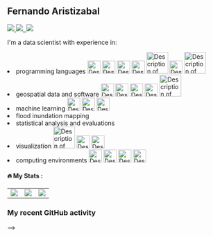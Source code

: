 ## Fernando Aristizabal

<div id="badges">
  <a href="http://www.linkedin.com/in/fernando-aristizabal">
    <img src="https://img.shields.io/badge/LinkedIn-Profile-blue&style=plastic&logo=github"/>
  </a>
  <a href="https://scholar.google.com/citations?user=NRtvSKcAAAAJ&hl=en&oi=ao">
    <img src="https://img.shields.io/badge/Google%20Scholar-Pubs-informational&style=plastic&logo=github">
  </a>
  <a href="">
    <img src="https://komarev.com/ghpvc/?username=your-github-username&style=plastic&color=red&logo=github" alt=""/>
  </a>
  <a href="">
    <img src="https://img.shields.io/github/stars/fernando-aristizabal?style=social&logo=github)&theme=dark">
  </a>
</div>

I'm a data scientist with experience in:
<p>
  <li> programming languages 
    <img src="https://2.bp.blogspot.com/-pQ3fac19z9Y/W0dIQ0mOI3I/AAAAAAAAA_4/cUwaAH-x_doRMCztJ-pXU4IELx9DWzErQCLcBGAs/s1600/Python%2Blogo2.jpg" alt="Description of image" style="display:inline-block; width:30px; height:30px;">
    <img src="https://www.clipartmax.com/png/middle/13-137348_logo-r-programming.png" alt="Description of image" style="display:inline-block; width:30px; height:30px;">
    <img src="https://fresheropenings.com/wp-content/uploads/2021/03/Free-C-Certification-Course-2.png" alt="Description of image" style="display:inline-block; width:30px; height:30px;">
    <img src="https://open.agh.edu.pl/wp-content/uploads/2009/11/Matlab_Logo-600x539.png" alt="Description of image" style="display:inline-block; width:30px; height:30px;">
    <img src="https://logbuch.c-base.org/wp-content/uploads/2011/10/latex.png" alt="Description of image" style="display:inline-block; width:50px;">
    <img src="https://www.kindpng.com/picc/m/168-1682787_bash-logo-shell-script-logo-hd-png-download.png" alt="Description of image" style="display:inline-block; width:30px; height:30px;">
    <img src="https://www.fullstackpython.com/img/logos/zsh.jpg" alt="Description of image" style="display:inline-block; width:50px;">
  </li>
  <li> geospatial data and software
    <img src="https://www.qgis.ch/fr/nouvelles/publication-de-gdal-2.0/image_mini" alt="Description of image" style="display:inline-block; width:30px; height:30px;">
    <img src="https://www.3liz.com/en/images/logo-qgis.png" alt="Description of image" style="display:inline-block; width:30px; height:30px;">
    <img src="https://numfocus.org/wp-content/uploads/2018/09/xarray-logo-square.png" alt="Description of image" style="display:inline-block; width:30px; height:30px;">
    <img src="https://geopandas.readthedocs.io/en/latest/_images/geopandas_icon.png" alt="Description of image" style="display:inline-block; width:30px; height:30px;">
    <img src="https://miro.medium.com/max/994/1*6NWwUDFzZzsgrJd3rjP9EQ.png" alt="Description of image" style="display:inline-block; width:50px"></li>
  <li> machine learning
    <img src="http://penseeartificielle.fr/wp-content/uploads/2018/02/tensorflow-logo.png" alt="Description of image" style="display:inline-block; width:30px; height:30px;">
    <img src="https://pulplearning.altervista.org/wp-content/uploads/2021/03/1280px-Scikit_learn_logo_small.svg_-500x385.png" alt="Description of image" style="display:inline-block; width:30px; height:30px;">
    <img src="https://www.educative.io/api/edpresso/shot/5890743479566336/image/4838123834966016" alt="Description of image" style="display:inline-block; width:30px; height:30px;">
  </li>
  <li> flood inundation mapping </li>
  <li> statistical analysis and evaluations </li>
  <li> visualization
    <img src="https://miro.medium.com/max/3200/1*8i6raEmyewy9GpI47nU1ew.png" alt="Description of image" style="display:inline-block; width:50px;">
    <img src="https://user-images.githubusercontent.com/315810/92254613-279c8000-ee9f-11ea-9b73-5622a7d95f3f.png" alt="Description of image" style="display:inline-block; width:30px; height:30px;">
    <img src="https://static.bokeh.org/branding/logos/bokeh-logo.png" alt="Description of image" style="display:inline-block; width:30px; height:30px;">
    
  </li>
  <li> computing environments
    <img src="http://gisuser.com/wp-content/uploads/2018/08/2000px-Amazon_Web_Services_Logo.svg_.png" alt="Description of image" style="display:inline-block; width:30px; height:30px;">
    <img src="https://pluspng.com/img-png/digitalocean-logo-png-open-2000.png" alt="Description of image" style="display:inline-block; width:30px; height:30px;">
    <img src="https://pluspng.com/img-png/linux-logo-png-difference-between-linux-and-window-operating-system-linux-logo-860x854.png" alt="Description of image" style="display:inline-block; width:30px; height:30px;">
    <img src="https://www.pinclipart.com/picdir/middle/543-5433004_mac-os-logo-png-transparent-mac-os-logo.png" alt="Description of image" style="display:inline-block; width:30px; height:30px;">
  </li>
</p>

#### :fire: My Stats :
<table cellspacing="0" cellpadding="0">
  <tr>
    <td><img src="http://github-readme-streak-stats.herokuapp.com?user=fernando-aristizabal&theme=dark&background=000000&card_width=300"></td>
    <td><img src="https://github-readme-stats.vercel.app/api/top-langs/?username=fernando-aristizabal&layout=compact&card_width=300&theme=dark&background=000000)"></td>
    <td><img src="https://github-readme-stats.vercel.app/api?username=fernando-aristizabal&show_icons=true"></td>
  </tr>
</table>

### My recent GitHub activity

<!--START_SECTION:activity-->
<!--END_SECTION:activity-->



-->
